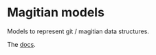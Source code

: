 # Magitian models

Models to represent git / magitian data structures.

The [docs](https://docs.rs/magitian_models).